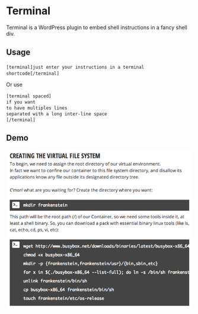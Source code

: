 Terminal
========

Terminal is a WordPress plugin to embed shell instructions in a fancy shell div.

Usage
-----
``[terminal]just enter your instructions in a terminal shortcode[/terminal]``

Or use

```
[terminal spaced]
if you want
to have multiples lines
separated with a long inter-line space
[/terminal]
```

Demo
----
![alt tag](https://raw.githubusercontent.com/felixcarmona/terminal/master/screenshot.png)
